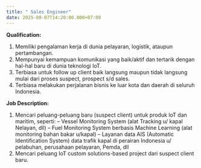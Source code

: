 ```yaml
---
title: " Sales Engineer"
date: 2025-08-07T14:20:00.000+07:00
---
```




**Qualification:**

1. Memiliki pengalaman kerja di dunia pelayaran, logistik, ataupun pertambangan.
2. Mempunyai kemampuan komunikasi yang baik/aktif dan tertarik dengan hal-hal baru di dunia teknologi IoT.
3. Terbiasa untuk follow up client baik langsung maupun tidak langsung mulai dari proses suspect, prospect s/d sales.
4. Terbiasa melakukan perjalanan bisnis ke luar kota dan daerah di seluruh Indonesia.

**Job Description:**

1. Mencari peluang-peluang baru (suspect client) untuk produk IoT dan maritim, seperti:
   – Vessel Monitoring System (alat Tracking u/ kapal Nelayan, dll)
   – Fuel Monitoring System berbasis Machine Learning (alat monitoring bahan bakar u/kapal)
   – Layanan data AIS (Automatic Identification System) data trafik kapal di perairan Indonesia u/ pelabuhan, perusahaan pelayaran, Pemda, dll
2. Mencari peluang IoT custom solutions-based project dari suspect client baru.
